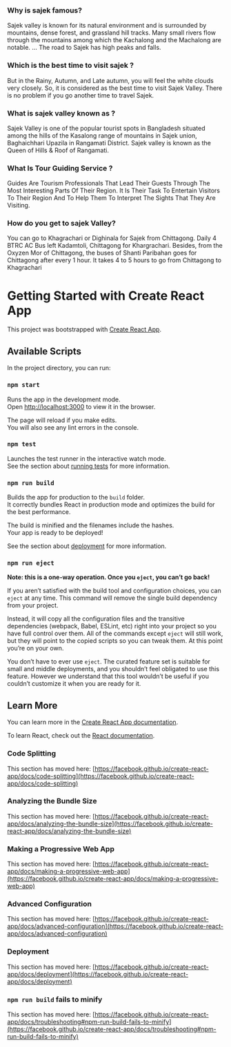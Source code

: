 ### Why is sajek famous?
Sajek valley is known for its natural environment and is surrounded by mountains, dense forest, and grassland hill tracks. Many small rivers flow through the mountains among which the Kachalong and the Machalong are notable. ... The road to Sajek has high peaks and falls.


### Which is the best time to visit sajek ?

But in the Rainy, Autumn, and Late autumn, you will feel the white clouds very closely. So, it is considered as the best time to visit Sajek Valley. There is no problem if you go another time to travel Sajek.


### What is sajek valley known as ?
Sajek Valley is one of the popular tourist spots in Bangladesh situated among the hills of the Kasalong range of mountains in Sajek union, Baghaichhari Upazila in Rangamati District. Sajek valley is known as the Queen of Hills & Roof of Rangamati.

### What Is Tour Guiding Service ?
Guides Are Tourism Professionals That Lead Their Guests Through The Most Interesting Parts Of Their Region. It Is Their Task To Entertain Visitors To Their Region And To Help Them To Interpret The Sights That They Are Visiting.

### How do you get to sajek Valley?
You can go to Khagrachari or Dighinala for Sajek from Chittagong. Daily 4 BTRC AC Bus left Kadamtoli, Chittagong for Khargrachari. Besides, from the Oxyzen Mor of Chittagong, the buses of Shanti Paribahan goes for Chittagong after every 1 hour. It takes 4 to 5 hours to go from Chittagong to Khagrachari




# Getting Started with Create React App

This project was bootstrapped with [Create React App](https://github.com/facebook/create-react-app).

## Available Scripts

In the project directory, you can run:

### `npm start`

Runs the app in the development mode.\
Open [http://localhost:3000](http://localhost:3000) to view it in the browser.

The page will reload if you make edits.\
You will also see any lint errors in the console.

### `npm test`

Launches the test runner in the interactive watch mode.\
See the section about [running tests](https://facebook.github.io/create-react-app/docs/running-tests) for more information.

### `npm run build`

Builds the app for production to the `build` folder.\
It correctly bundles React in production mode and optimizes the build for the best performance.

The build is minified and the filenames include the hashes.\
Your app is ready to be deployed!

See the section about [deployment](https://facebook.github.io/create-react-app/docs/deployment) for more information.

### `npm run eject`

**Note: this is a one-way operation. Once you `eject`, you can’t go back!**

If you aren’t satisfied with the build tool and configuration choices, you can `eject` at any time. This command will remove the single build dependency from your project.

Instead, it will copy all the configuration files and the transitive dependencies (webpack, Babel, ESLint, etc) right into your project so you have full control over them. All of the commands except `eject` will still work, but they will point to the copied scripts so you can tweak them. At this point you’re on your own.

You don’t have to ever use `eject`. The curated feature set is suitable for small and middle deployments, and you shouldn’t feel obligated to use this feature. However we understand that this tool wouldn’t be useful if you couldn’t customize it when you are ready for it.

## Learn More

You can learn more in the [Create React App documentation](https://facebook.github.io/create-react-app/docs/getting-started).

To learn React, check out the [React documentation](https://reactjs.org/).

### Code Splitting

This section has moved here: [https://facebook.github.io/create-react-app/docs/code-splitting](https://facebook.github.io/create-react-app/docs/code-splitting)

### Analyzing the Bundle Size

This section has moved here: [https://facebook.github.io/create-react-app/docs/analyzing-the-bundle-size](https://facebook.github.io/create-react-app/docs/analyzing-the-bundle-size)

### Making a Progressive Web App

This section has moved here: [https://facebook.github.io/create-react-app/docs/making-a-progressive-web-app](https://facebook.github.io/create-react-app/docs/making-a-progressive-web-app)

### Advanced Configuration

This section has moved here: [https://facebook.github.io/create-react-app/docs/advanced-configuration](https://facebook.github.io/create-react-app/docs/advanced-configuration)

### Deployment

This section has moved here: [https://facebook.github.io/create-react-app/docs/deployment](https://facebook.github.io/create-react-app/docs/deployment)

### `npm run build` fails to minify

This section has moved here: [https://facebook.github.io/create-react-app/docs/troubleshooting#npm-run-build-fails-to-minify](https://facebook.github.io/create-react-app/docs/troubleshooting#npm-run-build-fails-to-minify)
